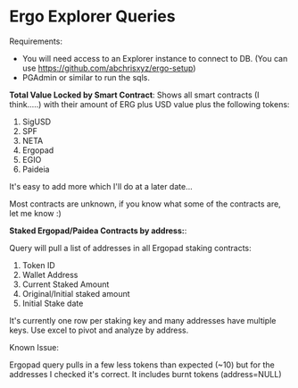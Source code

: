 # Ergo Explorer Queries



Requirements:
* You will need access to an Explorer instance to connect to DB.
 (You can use https://github.com/abchrisxyz/ergo-setup)
* PGAdmin or similar to run the sqls.

**Total Value Locked by Smart Contract**:
Shows all smart contracts (I think.....) with their amount of ERG plus USD value plus the following tokens:
1. SigUSD
2. SPF
3. NETA
4. Ergopad
5. EGIO
6. Paideia

It's easy to add more which I'll do at a later date...

Most contracts are unknown, if you know what some of the contracts are, let me know :)

**Staked Ergopad/Paidea Contracts by address:**:

Query will pull a list of addresses in all Ergopad staking contracts:
  1. Token ID
  2. Wallet Address
  3. Current Staked Amount
  4. Original/Initial staked amount
  5. Initial Stake date

It's currently one row per staking key and many addresses have multiple keys.
Use excel to pivot and analyze by address. 

Known Issue:

Ergopad query pulls in a few less tokens than expected (~10) but for the addresses I checked it's correct. 
It includes burnt tokens (address=NULL)


